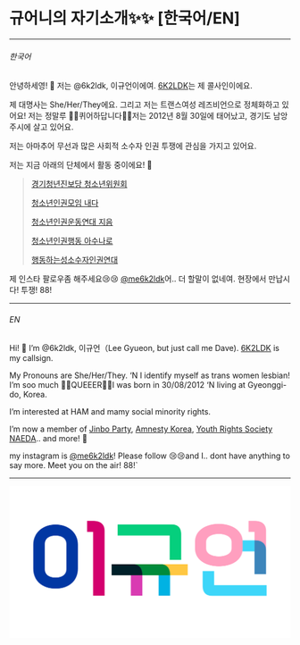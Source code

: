 <!DOCTYPE html><html lang="en-US"> <head> <meta charset="UTF-8"> <meta http-equiv="X-UA-Compatible" content="IE=edge"> <meta name="viewport" content="width=device-width, initial-scale=1">

<!-- You can set your favicon here --><!-- link rel="shortcut icon" type="image/x-icon" href="/6k2ldk/favicon.ico" -->
<!-- end custom head snippets -->
</head> <body> <div class="container-lg px-3 my-5 markdown-body"> 
<h1 id="규어니의-자기소개️️-한국어en">규어니의 자기소개✨️✨️ [한국어/EN]</h1><hr /><h6 id="한국어">한국어</h6><p>안녕하세영! 👋 저는 @6k2ldk, 이규언이에여. <a href="https://qrz.com/db/6k2ldk">6K2LDK</a>는 제 콜사인이에요.</p>
<p>제 대명사는 She/Her/They에요. 그리고 저는 트랜스여성 레즈비언으로 정체화하고 있어요! 저는 정말루 🏳️‍⚧️퀴어하답니다🏳️‍🌈저는 2012년 8월 30일에 태어났고, 경기도 남앙주시에 살고 있어요.</p>
<p>저는 아마추어 무선과 많은 사회적 소수자 인권 투쟁에 관심을 가지고 있어요.</p>
<p>저는 지금 아래의 단체에서 활동 중이에요! 🚩</p><blockquote> <p><a href="https://jinboparty.com">경기청년진보당 청소년위원회</a></p>
<p><a href="https://crsnaeda.kr">청소년인권모임 내다</a></p>
<p><a href="https://yhrjieum.kr">청소년인권운동연대 지음</a></p>
<p><a href="https://asunaro.or.kr">청소년인권행동 아수나로</a></p>
<p><a href="https://lgbtpride.or.kr">행동하는성소수자인권연대</a></p></blockquote>
<p>제 인스타 팔로우좀 해주세요😢😢 <a href="https://instagram.com/me6k2ldk">@me6k2ldk</a>어.. 더 할말이 없네여. 현장에서 만납시다! 투쟁! 88!</p>
<hr />
<h6 id="en">EN</h6><p>Hi! 👋 I’m @6k2ldk, 이규언（Lee Gyueon, but just call me Dave). <a href="https://qrz.com/db/6k2ldk">6K2LDK</a> is my callsign.</p>
<p>My Pronouns are She/Her/They. ‘N I identify myself as trans women lesbian! I’m soo much 🏳️‍⚧️QUEEER🏳️‍🌈I was born in 30/08/2012 ‘N living at Gyeonggi-do, Korea.</p>
<p>I’m interested at HAM and mamy social minority rights.</p>
<p>I’m now a member of <a href="https://jinboparty.com">Jinbo Party</a>, <a href="https://amnesty.or.kr">Amnesty Korea</a>, <a href="https://crsnaeda.kr">Youth Rights Society NAEDA</a>.. and more! 🚩</p>
<p>my instagram is <a href="https&quot;//instagram.com/me6k2ldk">@me6k2ldk</a>! Please follow 😢😢and I.. dont have anything to say more. Meet you on the air! 88!`</p>
<hr />

  ![poster](길벗체.png)
</div> </body></html>
